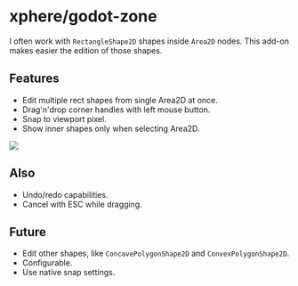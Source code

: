 # xphere/godot-zone
I often work with `RectangleShape2D` shapes inside `Area2D` nodes.
This add-on makes easier the edition of those shapes.

## Features
- Edit multiple rect shapes from single Area2D at once.
- Drag'n'drop corner handles with left mouse button.
- Snap to viewport pixel.
- Show inner shapes only when selecting Area2D.

![](https://user-images.githubusercontent.com/170968/48173402-e61f0600-e303-11e8-9985-9f92699afb82.gif)

## Also
- Undo/redo capabilities.
- Cancel with ESC while dragging.

## Future
- Edit other shapes, like `ConcavePolygonShape2D` and `ConvexPolygonShape2D`.
- Configurable.
- Use native snap settings.
